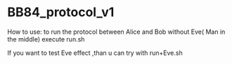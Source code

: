 # BB84_protocol_v1

How to use:
to run the protocol between Alice and Bob without Eve( Man in the middle) execute run.sh

If you want to test Eve effect ,than u can try with run+Eve.sh
